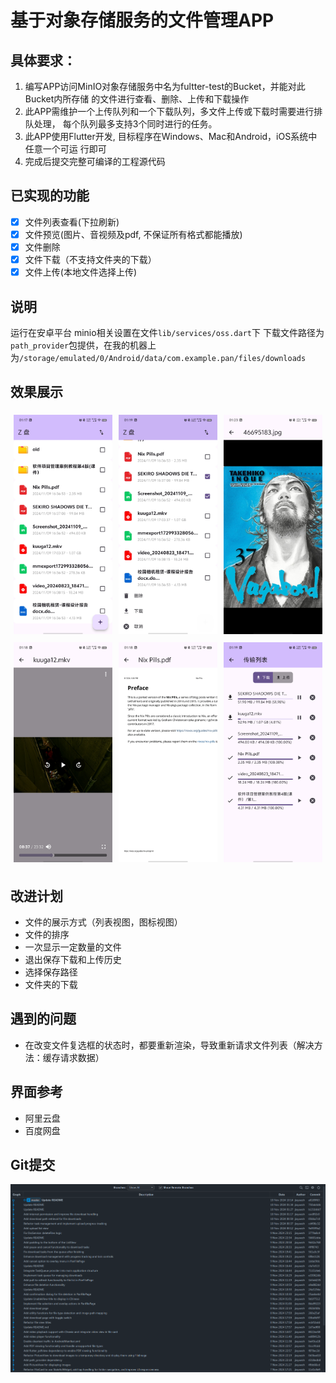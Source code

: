 # 基于对象存储服务的文件管理APP

## 具体要求：
1. 编写APP访问MinIO对象存储服务中名为fultter-test的Bucket，并能对此Bucket内所存储
的文件进行查看、删除、上传和下载操作
2. 此APP需维护一个上传队列和一个下载队列，多文件上传或下载时需要进行排队处理，
每个队列最多支持3个同时进行的任务。
3. 此APP使用Flutter开发, 目标程序在Windows、Mac和Android，iOS系统中任意一个可运
行即可
4. 完成后提交完整可编译的工程源代码

## 已实现的功能
- [x] 文件列表查看(下拉刷新)
- [x] 文件预览(图片、音视频及pdf, 不保证所有格式都能播放) 
- [x] 文件删除 
- [x] 文件下载（不支持文件夹的下载）
- [x] 文件上传(本地文件选择上传) 

## 说明
运行在安卓平台
minio相关设置在文件`lib/services/oss.dart`下
下载文件路径为`path_provider`包提供，在我的机器上为`/storage/emulated/0/Android/data/com.example.pan/files/downloads`

## 效果展示
<div style="display: flex; flex-wrap: wrap;">
    <div style="flex: 1 0 30%; margin: 5px;">
        <img src="res/home1.jpg" alt="Image 1" style="width: 100%;">
    </div>
    <div style="flex: 1 0 30%; margin: 5px;">
        <img src="res/home2.jpg" alt="Image 1" style="width: 100%;">
    </div>
    <div style="flex: 1 0 30%; margin: 5px;">
        <img src="res/picture_view.jpg" alt="Image 1" style="width: 100%;">
    </div>
    <div style="flex: 1 0 30%; margin: 5px;">
        <img src="res/video_play.jpg" alt="Image 1" style="width: 100%;">
    </div>
    <div style="flex: 1 0 30%; margin: 5px;">
        <img src="res/pdf_view.jpg" alt="Image 1" style="width: 100%;">
    </div>
    <div style="flex: 1 0 30%; margin: 5px;">
        <img src="res/transfer.jpg" alt="Image 1" style="width: 100%;">
    </div>
</div>

## 改进计划
- 文件的展示方式（列表视图，图标视图）
- 文件的排序
- 一次显示一定数量的文件
- 退出保存下载和上传历史
- 选择保存路径
- 文件夹的下载

## 遇到的问题
- 在改变文件复选框的状态时，都要重新渲染，导致重新请求文件列表（解决方法：缓存请求数据）

## 界面参考
- 阿里云盘
- 百度网盘

## Git提交
![git](res/git.png)
